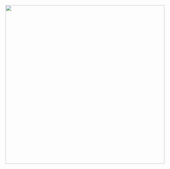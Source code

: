 <p align="center">
    <img width="500" src="https://media.tenor.com/-tF8v7bEPfEAAAAd/hello-darwisy-hello-everynyan.gif">
</p>

